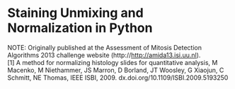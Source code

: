 # Staining Unmixing and Normalization in Python
NOTE: Originally published at the Assessment of Mitosis Detection Algorithms 2013 challenge website (http://http://amida13.isi.uu.nl).
<br>[1] A method for normalizing histology slides for quantitative analysis, M Macenko, M Niethammer, JS Marron, D Borland, JT Woosley, G Xiaojun, C Schmitt, NE Thomas, IEEE ISBI, 2009. dx.doi.org/10.1109/ISBI.2009.5193250
